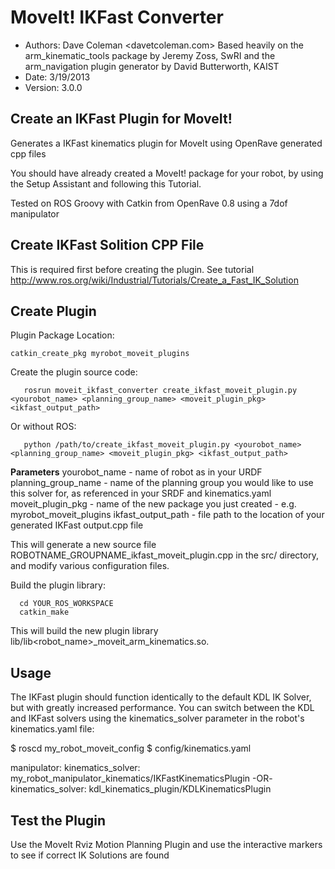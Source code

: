 MoveIt! IKFast Converter
==========
* Authors:	Dave Coleman <davetcoleman.com>
  		Based heavily on the arm_kinematic_tools package by Jeremy Zoss, SwRI
		and the arm_navigation plugin generator by David Butterworth, KAIST
* Date: 3/19/2013
* Version: 3.0.0

Create an IKFast Plugin for MoveIt!
---------

Generates a IKFast kinematics plugin for MoveIt using OpenRave generated cpp files
 
You should have already created a MoveIt! package for your robot, by using the Setup Assistant and following this Tutorial.

Tested on ROS Groovy with Catkin from OpenRave 0.8 using a 7dof manipulator

Create IKFast Solition CPP File
---------

This is required first before creating the plugin. See tutorial http://www.ros.org/wiki/Industrial/Tutorials/Create_a_Fast_IK_Solution


Create Plugin
---------

Plugin Package Location:

	catkin_create_pkg myrobot_moveit_plugins	

Create the plugin source code:

       rosrun moveit_ikfast_converter create_ikfast_moveit_plugin.py <yourobot_name> <planning_group_name> <moveit_plugin_pkg> <ikfast_output_path>

Or without ROS:

       python /path/to/create_ikfast_moveit_plugin.py <yourobot_name> <planning_group_name> <moveit_plugin_pkg> <ikfast_output_path>

**Parameters**
yourobot_name - name of robot as in your URDF
planning_group_name - name of the planning group you would like to use this solver for, as referenced in your SRDF and kinematics.yaml
moveit_plugin_pkg - name of the new package you just created - e.g. myrobot_moveit_plugins
ikfast_output_path - file path to the location of your generated IKFast output.cpp file

This will generate a new source file ROBOTNAME_GROUPNAME_ikfast_moveit_plugin.cpp in the src/ directory, and modify various configuration files.

Build the plugin library:

      cd YOUR_ROS_WORKSPACE
      catkin_make

This will build the new plugin library lib/lib<robot_name>_moveit_arm_kinematics.so.


Usage
---------

The IKFast plugin should function identically to the default KDL IK Solver, but with greatly increased performance. You can switch between the KDL and IKFast solvers using the kinematics_solver parameter in the robot's kinematics.yaml file:

$ roscd my_robot_moveit_config
$ <edit> config/kinematics.yaml

manipulator:
  kinematics_solver: my_robot_manipulator_kinematics/IKFastKinematicsPlugin
      -OR-
  kinematics_solver: kdl_kinematics_plugin/KDLKinematicsPlugin


Test the Plugin
---------

Use the MoveIt Rviz Motion Planning Plugin and use the interactive markers to see if correct IK Solutions are found
